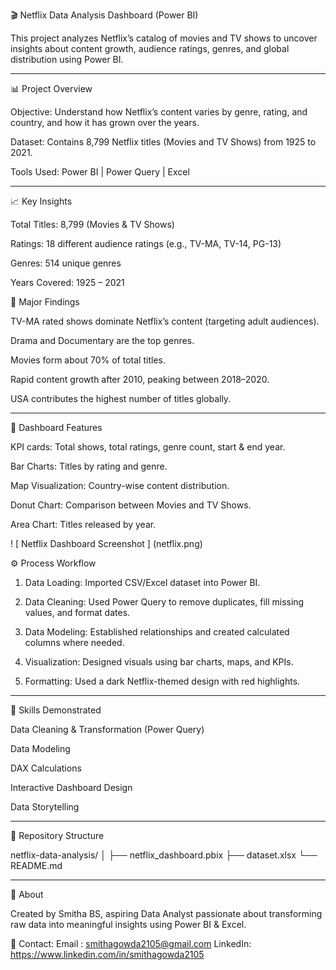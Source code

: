 🎬 Netflix Data Analysis Dashboard (Power BI)

This project analyzes Netflix’s catalog of movies and TV shows to uncover insights about content growth, audience ratings, genres, and global distribution using Power BI.


---

📊 Project Overview

Objective: Understand how Netflix’s content varies by genre, rating, and country, and how it has grown over the years.

Dataset: Contains 8,799 Netflix titles (Movies and TV Shows) from 1925 to 2021.

Tools Used: Power BI | Power Query | Excel



---

📈 Key Insights

Total Titles: 8,799 (Movies & TV Shows)

Ratings: 18 different audience ratings (e.g., TV-MA, TV-14, PG-13)

Genres: 514 unique genres

Years Covered: 1925 – 2021


🔹 Major Findings

TV-MA rated shows dominate Netflix’s content (targeting adult audiences).

Drama and Documentary are the top genres.

Movies form about 70% of total titles.

Rapid content growth after 2010, peaking between 2018–2020.

USA contributes the highest number of titles globally.



---

🧠 Dashboard Features

KPI cards: Total shows, total ratings, genre count, start & end year.

Bar Charts: Titles by rating and genre.

Map Visualization: Country-wise content distribution.

Donut Chart: Comparison between Movies and TV Shows.

Area Chart: Titles released by year.

! [ Netflix Dashboard Screenshot ]
(netflix.png)


⚙ Process Workflow

1. Data Loading: Imported CSV/Excel dataset into Power BI.


2. Data Cleaning: Used Power Query to remove duplicates, fill missing values, and format dates.


3. Data Modeling: Established relationships and created calculated columns where needed.


4. Visualization: Designed visuals using bar charts, maps, and KPIs.


5. Formatting: Used a dark Netflix-themed design with red highlights.




---

🧰 Skills Demonstrated

Data Cleaning & Transformation (Power Query)

Data Modeling

DAX Calculations

Interactive Dashboard Design

Data Storytelling



---

📁 Repository Structure

netflix-data-analysis/
│
├── netflix_dashboard.pbix
├── dataset.xlsx
└── README.md


---

💬 About

Created by Smitha BS, aspiring Data Analyst passionate about transforming raw data into meaningful insights using Power BI & Excel.

📧 Contact: Email : smithagowda2105@gmail.com    LinkedIn: https://www.linkedin.com/in/smithagowda2105
          
